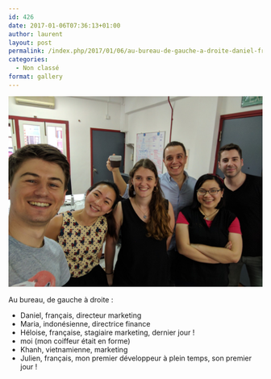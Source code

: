 ```yaml
---
id: 426
date: 2017-01-06T07:36:13+01:00
author: laurent
layout: post
permalink: /index.php/2017/01/06/au-bureau-de-gauche-a-droite-daniel-francais/
categories:
  - Non classé
format: gallery
---
```

<img src="/images/2017/01/tumblr_ojcl4dzmB61uuvt0bo1_1280.jpg" />

Au bureau, de gauche à droite : 

  * Daniel, français, directeur marketing
  * Maria, indonésienne, directrice finance
  * Héloise, française, stagiaire marketing, dernier jour !
  * moi (mon coiffeur était en forme)
  * Khanh, vietnamienne, marketing
  * Julien, français, mon premier développeur à plein temps, son premier jour !